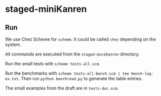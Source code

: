 # staged-miniKanren

## Run

We use Chez Scheme for `scheme`. It could be called `chez` depending on the system.

All commands are executed from the `staged-miniKanren` directory.

Run the small tests with `scheme tests-all.scm`.

Run the benchmarks with `scheme tests-all-bench.scm | tee bench-log-ex.txt`.
Then run `python benchread.py` to generate the table entries.

The small examples from the draft are in `tests-doc.scm`.
